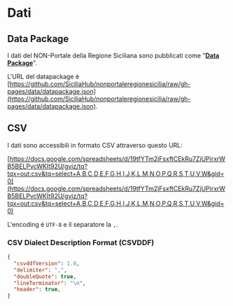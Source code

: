 # Dati

## Data Package

I dati del NON-Portale della Regione Siciliana sono pubblicati come "[**Data Package**](http://frictionlessdata.io/guides/data-package/)". 

L'URL del datapackage è [https://github.com/SiciliaHub/nonportaleregionesicilia/raw/gh-pages/data/datapackage.json](https://github.com/SiciliaHub/nonportaleregionesicilia/raw/gh-pages/data/datapackage.json).

## CSV

I dati sono accessibili in formato CSV attraverso questo URL:

[https://docs.google.com/spreadsheets/d/19tfYTm2jFsxftCEkRu7ZjUPirxrWB5BELPvcWKIt92U/gviz/tq?tqx=out:csv&tq=select+A,B,C,D,E,F,G,H,I,J,K,L,M,N,O,P,Q,R,S,T,U,V,W&gid=0](https://docs.google.com/spreadsheets/d/19tfYTm2jFsxftCEkRu7ZjUPirxrWB5BELPvcWKIt92U/gviz/tq?tqx=out:csv&tq=select+A,B,C,D,E,F,G,H,I,J,K,L,M,N,O,P,Q,R,S,T,U,V,W&gid=0)

L'encoding è `UTF-8` e il separatore la `,`.

### CSV Dialect Description Format (CSVDDF)

```JSON
{
  "csvddfVersion": 1.0,
  "delimiter": ",",
  "doubleQuote": true,
  "lineTerminator": "\n",
  "header": true,
}
```
